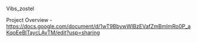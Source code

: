 Vibs_zostel

Project Overview - https://docs.google.com/document/d/1wT9BbywWlBzEVafZmBmImRo0P_aKqoEeBlTaycLAvTM/edit?usp=sharing
